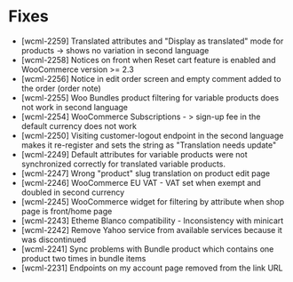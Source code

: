 # Fixes
* [wcml-2259] Translated attributes and "Display as translated" mode for products -> shows no variation in second language
* [wcml-2258] Notices on front when Reset cart feature is enabled and WooCommerce version >= 2.3
* [wcml-2256] Notice in edit order screen and empty comment added to the order (order note)
* [wcml-2255] Woo Bundles product filtering for variable products does not work in second language
* [wcml-2254] WooCommerce Subscriptions - > sign-up fee in the default currency does not work
* [wcml-2250] Visiting customer-logout endpoint in the second language makes it re-register and sets the string as "Translation needs update"
* [wcml-2249] Default attributes for variable products were not synchronized correctly for translated variable products.
* [wcml-2247] Wrong "product" slug translation on product edit page
* [wcml-2246] WooCommerce EU VAT - VAT set when exempt and doubled in second currency
* [wcml-2245] WooCommerce widget for filtering by attribute when shop page is front/home page
* [wcml-2243] Etheme Blanco compatibility - Inconsistency with minicart
* [wcml-2242] Remove Yahoo service from available services because it was discontinued
* [wcml-2241] Sync problems with Bundle product which contains one product two times in bundle items
* [wcml-2231] Endpoints on my account page removed from the link URL